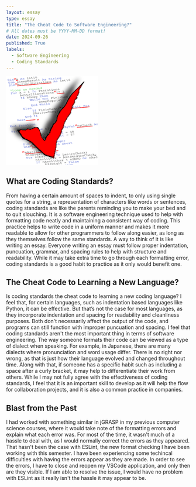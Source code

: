 ```yaml
---
layout: essay
type: essay
title: "The Cheat Code to Software Engineering?"
# All dates must be YYYY-MM-DD format!
date: 2024-09-26
published: True
labels:
  - Software Engineering
  - Coding Standards
---
```


<img width="250px" class="rounded float-start pe-4" src="../img/codingstandards.png">

## What are Coding Standards?

From having a certain amount of spaces to indent, to only using single quotes for a string, a representation of characters like words or sentences, coding standards are like the parents reminding you to make your bed and to quit slouching. It is a software engineering technique used to help with formatting code neatly and maintaining a consistent way of coding. This practice helps to write code in a uniform manner and makes it more readable to allow for other programmers to follow along easier, as long as they themselves follow the same standards. A way to think of it is like writing an essay. Everyone writing an essay must follow proper indentation, puncuation, grammar, and spacing rules to help with structure and readability. While it may take extra time to go through each formatting error, coding standards is a good habit to practice as it only would benefit one.

## The Cheat Code to Learning a New Language?

Is coding standards the cheat code to learning a new coding language? I feel that, for certain languages, such as indentation based languages like Python, it can be effective. But that’s not the case for most languages, as they incorporate indentation and spacing for readability and cleanliness purposes. Both don't necessarily affect the output of the code, and programs can still function with improper puncuation and spacing. I feel that coding standards aren't the most important thing in terms of software engineering. The way someone formats their code can be viewed as a type of dialect when speaking. For example, in Japanese, there are many dialects where pronunciation and word usage differ. There is no right nor wrong, as that is just how their language evolved and changed throughout time. Along with that, if someone has a specific habit such as including a space after a curly bracket, it may help to differentiate their work from others. While I may not fully agree with the effectiveness of coding standards, I feel that it is an important skill to develop as it will help the flow for collaboration projects, and it is also a common practice in companies.

## Blast from the Past

I had worked with something similar in jGRASP in my previous computer science courses, where it would take note of the formatting errors and explain what each error was. For most of the time, it wasn't much of a hassle to deal with, as I would normally correct the errors as they appeared. That hasn't been the case with ESLint, the new format checking I have been working with this semester. I have been experiencing some techincal difficulties with having the errors appear as they are made. In order to see the errors, I have to close and reopen my VSCode application, and only then are they visible. If I am able to resolve the issue, I would have no problem with ESLint as it really isn't the hassle it may appear to be. 

